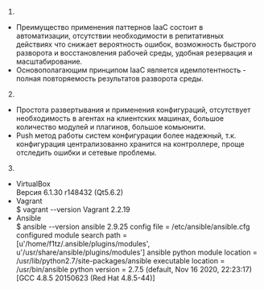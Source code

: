 1.   
- Преимущество применения паттернов IaaC состоит в автоматизации, отсутствии необходимости в репитативных действиях что снижает вероятность ошибок, возможность быстрого разворота и восстановления рабочей среды, удобная резервация и масштабирование.  
- Основополагающим принципом IaaC является идемпотентность - полная повторяемость результатов разворота среды.  
  
2.  
- Простота развертывания и применения конфигураций, отсутствует необходимость в агентах на клиентских машинах, большое количество модулей и плагинов, большое комьюнити.  
- Push метод работы систем конфигурации более надежный, т.к. конфигурация централизованно хранится на контроллере, проще отследить ошибки и сетевые проблемы.  
  
3.  
- VirtualBox  
    Версия 6.1.30 r148432 (Qt5.6.2)
- Vagrant  
    $ vagrant --version
    Vagrant 2.2.19
- Ansible  
    $ ansible --version
    ansible 2.9.25
      config file = /etc/ansible/ansible.cfg
      configured module search path = [u'/home/f1tz/.ansible/plugins/modules', u'/usr/share/ansible/plugins/modules']
      ansible python module location = /usr/lib/python2.7/site-packages/ansible
      executable location = /usr/bin/ansible
      python version = 2.7.5 (default, Nov 16 2020, 22:23:17) [GCC 4.8.5 20150623 (Red Hat 4.8.5-44)]
